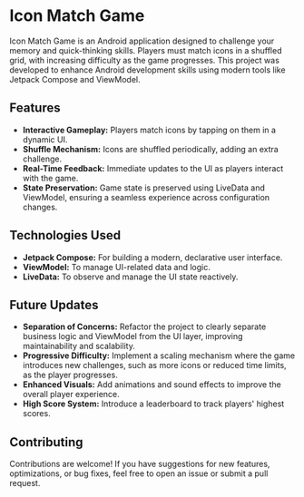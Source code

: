 # Icon Match Game

Icon Match Game is an Android application designed to challenge your memory and quick-thinking skills. Players must match icons in a shuffled grid, with increasing difficulty as the game progresses. This project was developed to enhance Android development skills using modern tools like Jetpack Compose and ViewModel.

## **Features**
- **Interactive Gameplay:** Players match icons by tapping on them in a dynamic UI.
- **Shuffle Mechanism:** Icons are shuffled periodically, adding an extra challenge.
- **Real-Time Feedback:** Immediate updates to the UI as players interact with the game.
- **State Preservation:** Game state is preserved using LiveData and ViewModel, ensuring a seamless experience across configuration changes.

## **Technologies Used**
- **Jetpack Compose:** For building a modern, declarative user interface.
- **ViewModel:** To manage UI-related data and logic.
- **LiveData:** To observe and manage the UI state reactively.

## **Future Updates**
- **Separation of Concerns:** Refactor the project to clearly separate business logic and ViewModel from the UI layer, improving maintainability and scalability.
- **Progressive Difficulty:** Implement a scaling mechanism where the game introduces new challenges, such as more icons or reduced time limits, as the player progresses.
- **Enhanced Visuals:** Add animations and sound effects to improve the overall player experience.
- **High Score System:** Introduce a leaderboard to track players' highest scores.

## **Contributing**
Contributions are welcome! If you have suggestions for new features, optimizations, or bug fixes, feel free to open an issue or submit a pull request. 

